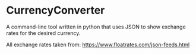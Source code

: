 # CurrencyConverter
A command-line tool written in python that uses JSON to show exchange rates for the desired currency.

All exchange rates taken from: https://www.floatrates.com/json-feeds.html